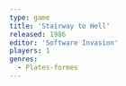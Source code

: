 ```yaml
---
type: game
title: 'Stairway to Hell'
released: 1986
editor: 'Software Invasion'
players: 1
genres:
  - Plates-formes
---
```

